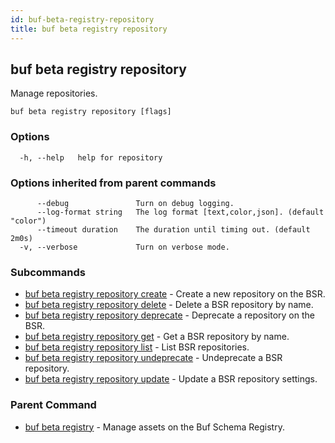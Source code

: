 ```yaml
---
id: buf-beta-registry-repository
title: buf beta registry repository
---
```

## buf beta registry repository

Manage repositories.

```
buf beta registry repository [flags]
```

### Options

```
  -h, --help   help for repository
```

### Options inherited from parent commands

```
      --debug               Turn on debug logging.
      --log-format string   The log format [text,color,json]. (default "color")
      --timeout duration    The duration until timing out. (default 2m0s)
  -v, --verbose             Turn on verbose mode.
```

### Subcommands

* [buf beta registry repository create](buf-beta-registry-repository-create.md)	 - Create a new repository on the BSR.
* [buf beta registry repository delete](buf-beta-registry-repository-delete.md)	 - Delete a BSR repository by name.
* [buf beta registry repository deprecate](buf-beta-registry-repository-deprecate.md)	 - Deprecate a repository on the BSR.
* [buf beta registry repository get](buf-beta-registry-repository-get.md)	 - Get a BSR repository by name.
* [buf beta registry repository list](buf-beta-registry-repository-list.md)	 - List BSR repositories.
* [buf beta registry repository undeprecate](buf-beta-registry-repository-undeprecate.md)	 - Undeprecate a BSR repository.
* [buf beta registry repository update](buf-beta-registry-repository-update.md)	 - Update a BSR repository settings.

### Parent Command

* [buf beta registry](buf-beta-registry.md)	 - Manage assets on the Buf Schema Registry.
